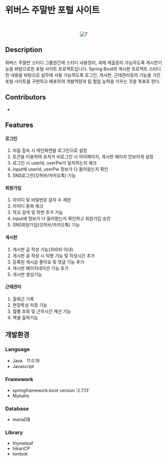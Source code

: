 # 위버스 주말반 포털 사이트
<br/>
<p align="center">
  <img  alt="7" src="http://www.weavus-group.com/assets/img/weavus%20CI.png">
</p>

## Description

위버스 주말반 스터디 그룹원간에 스터디 내용정리, 과제 제출등이 가능하도록 게시판기능을 바탕으로한 포털 사이트 프로젝트입니다.
Spring Boot의 게시판 프로젝트 스터디한 내용을 바탕으로 실무에 사용 가능하도록 로그인, 게시판, 근태관리등의 기능을 가진 포털 사이트를 구현하고 배포하여 개발역량과 팀 협업 능력을 키우는 것을 목표로 한다.

## Contributors
-
## Features

#### 로그인
1. 처음 접속 시 메인화면을 로그인으로 설정
2. 토큰을 이용하여 유저가 비로그인 시 마이페이지, 게시판 페이지 안보이게 설정
3. 로그인 시 userId, userPw가 일치하는지 체크
4. input에 userId, userPw 정보가 다 들어왔는지 확인
5. SNS로그인(깃허브/카카오톡) 기능
#### 회원가입
1. 아이디 및 비밀번호 글자 수 제한
2. 아이디 중복 체크
3. 학교 검색 및 학번 추가 기능
4. input에 정보가 다 들어왔는지 확인하고 회원가입 승인
5. SNS회원가입(깃허브/카카오톡) 기능
#### 게시판
1. 게시판 글 작성 기능(300자 이내)
2. 게시판 글 작성 시 익명 기능 및 작성시간 추가
3. 등록된 게시글 좋아요 및 댓글 기능 추가
4. 게시판 페이지네이션 기능 추가
5. 게시판 생성기능
#### 근태관리
1. 출퇴근 기록
2. 현장특성 저장 기능
3. 월별 조회 및 근무시간 계산 기능
4. 엑셀 출력기능


## 개발환경

### Language
- Java　11.0.19
- Javascript
  
### Framework
- springframework.boot version '2.7.13'
- Mybatis

  
### Database
- mariaDB
  
### Library
- thymeleaf
- hikariCP
- lombok




